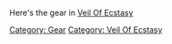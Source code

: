 Here's the gear in [Veil Of
Ecstasy](:Category:Veil_Of_Ecstasy "wikilink")

[Category: Gear](Category:_Gear "wikilink") [Category: Veil Of
Ecstasy](Category:_Veil_Of_Ecstasy "wikilink")
